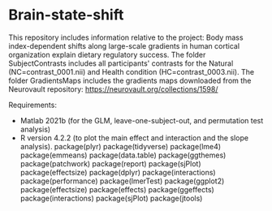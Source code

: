 # Brain-state-shift

This repository includes information relative to the project: Body mass index-dependent shifts along large-scale gradients in human cortical organization explain dietary regulatory success.
The folder SubjectContrasts includes all participants' contrasts for the Natural (NC=contrast_0001.nii) and Health condition (HC=contrast_0003.nii).
The folder GradientsMaps includes the gradients maps downloaded from the Neurovault repository: https://neurovault.org/collections/1598/ 

Requirements:
- Matlab 2021b (for the GLM, leave-one-subject-out, and permutation test analysis)
- R version 4.2.2 (to plot the main effect and interaction and the slope analysis).
package(plyr)
package(tidyverse) 
package(lme4) 
package(emmeans) 
package(data.table) 
package(ggthemes) 
package(patchwork) 
package(report) 
package(sjPlot) 
package(effectsize)
package(dplyr) 
package(interactions) 
package(performance) 
package(lmerTest)
package(ggplot2)
package(effectsize)
package(effects)
package(ggeffects)
package(interactions)
package(sjPlot)
package(jtools)
